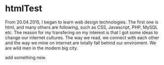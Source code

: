 # htmlTest
From 20.04.2015, I began to learn web design technologies. The first one is html, and many others 
are following, such as CSS, Javascript, PHP, MySQL etc. The reason for my transfering on my 
interest is that I got some ideas to change our internet cultures. The way we read, we connect with 
each other and the way we mine on internet are totally fall behind our enviroment. We are wild men 
in the modern big city. 

add something new.
